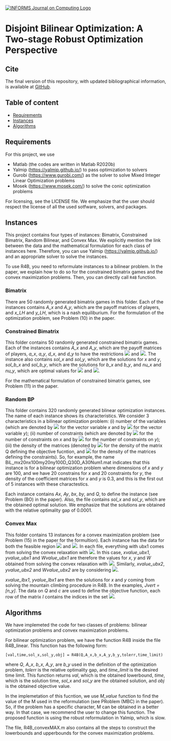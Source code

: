 [![INFORMS Journal on Computing Logo](https://INFORMSJoC.github.io/logos/INFORMS_Journal_on_Computing_Header.jpg)](https://pubsonline.informs.org/journal/ijoc)

# Disjoint Bilinear Optimization: A Two-stage Robust Optimization Perspective


## Cite

The final version of this repository, with updated bibliographical information, is available at [GitHub](https://github.com/INFORMSJoC/2020.0211).

## Table of content
* [Requirements](#requirements)
* [Instances](#instances)
* [Algorithms](#Algorithms)

## Requirements
For this project, we use
* Matlab (the codes are written in Matlab R2020b)
* Yalmip (https://yalmip.github.io/) to pass optimization to solvers
* Gurobi (https://www.gurobi.com/) as the solver to solve Mixed Integer Linear Optimization problems
* Mosek (https://www.mosek.com/) to solve the conic optimization problems 

For licensing, see the LICENSE file. We emphasize that the user should respect the license of all the used sotfware, solvers, and packages. 

## Instances
This project contains four types of instances: Bimatrix, Constrained Bimatrix, Random Bilinear, and Convex Max. We explicitly mention the link between the data and the mathematical formulation for each class of instances here. Therefore, you can use Yalmip (https://yalmip.github.io/) and an appropriate solver to solve the instances.

To use R4B, you need to reformulate instances to a bilinear problem. In the paper, we explain how to do so for the constrained bimatrix games and the convex maximization problems. Then, you can directly call ``R4B`` function.

### Bimatrix
There are 50 randomly generated bimatrix games in this folder. Each of the instances contains *A_x* and *A_y*, which are the  payoff matrices of players, and *x_LH* and *y_LH*, which is a nash equiliburium. For the formulation of the optimization problem, see Problem (10) in the paper. 

### Constrained Bimatrix
This folder contains 50 randomly generated constrained bimatrix games. Each of the instances contains *A_x* and *A_y*, which are the  payoff matrices of players, *a_x*, *a_y*, *d_x*, and *d_y* to have the restrictions <img src="https://render.githubusercontent.com/render/math?math=a_x^T x \leq d_x"> and <img src="https://render.githubusercontent.com/render/math?math=a_y^T y \leq d_y">. The instance also contains *sol_x* and *sol_y*, which are the solutions for *x* and *y*, *sol_b_x* and *sol_b_y*, which are the solutions for *b_x* and *b_y*, and *nu_x* and *nu_y*, which are optimal values for  <img src="https://render.githubusercontent.com/render/math?math=\nu_x"> and <img src="https://render.githubusercontent.com/render/math?math=\nu_y">.

For the mathematical formulation of constrained bimatrix games, see Problem (11) in the paper.  

### Random BP
This folder contains 320 randomly generated blinear optimization instances. The name of each instance shows its characteristics. We consider 3 characteristics in a bilinear optimization problem: (i) number of the variables (which are denoted by <img src="https://render.githubusercontent.com/render/math?math=n_x"> for the vector variable *x* and by <img src="https://render.githubusercontent.com/render/math?math=n_y"> for the vector variable *y*); (ii) number of constraints (which are denoted by <img src="https://render.githubusercontent.com/render/math?math=m_x"> for the number of constraints on *x* and by <img src="https://render.githubusercontent.com/render/math?math=m_y"> for the number of constraints on *y*); (iii) the density of the matrices (denoted by <img src="https://render.githubusercontent.com/render/math?math=D_Q"> for the density of the matrix Q defining the objective fucntion, and <img src="https://render.githubusercontent.com/render/math?math=D_A"> for the density of the matrices defining the constraints). So, for example, the name BiL_mx20nx100my20ny100D_Q30D_A30Num1.mat indicates that this instance is for a bilinear optimization problem where dimensions of *x* and *y* are 100, and we have 20 constrains for *x* and 20 constraints for *y*, the density of the coefficient matrices for *x* and *y* is 0.3, and this is the first out of 5 instances with these charactestics.  

Each instance contains *Ax*, *Ay*, *bx*, *by*, and *Q*, to define the instance (see Problem (BO) in the paper). Also, the file contains *sol_x* and *sol_y*, which are the obtained optimal solution. We emphasize that the solutions are obtained with the relative optimality gap of 0.0001.

### Convex Max
This folder contains 13 instances for a convex maximization problem (see Problem (15) in the paper for the formultion). Each instance has the data for both the feasible region <img src="https://render.githubusercontent.com/render/math?math=\mathcal{X}_1"> and <img src="https://render.githubusercontent.com/render/math?math=\mathcal{X}_2">. In each file, everything with ubx1 comes from solving the convex relaxation with <img src="https://render.githubusercontent.com/render/math?math=\mathcal{X} = \mathcal{X}_1">. In this case, *xvalue_ubx1*, *yvalue_ubx1* and *Wvalue_ubx1* are therefore the values for *x*, *y* and *W* obtained from solving the convex relaxation with <img src="https://render.githubusercontent.com/render/math?math=\mathcal{X} = \mathcal{X}_1">. Similarly, *xvalue_ubx2*, *yvalue_ubx2* and *Wvalue_ubx2* are by considering <img src="https://render.githubusercontent.com/render/math?math=\mathcal{X} = \mathcal{X}_2">. 

*xvalue_lbx1*, *yvalue_lbx1* are then the solutions for *x* and *y* coming from solving the mountain climbing procedure in R4B. In the examples, *Jvert = [n_y]*. The data on *Q* and *c* are used to define the objective function, each row of the matrix *I* contains the indices in the set <img src="https://render.githubusercontent.com/render/math?math=\mathcal{J}_k">.


## Algorithms
We have implemeted the code for two classes of problems: bilinear optimization problems and convex maximization problems. 

For bilinear optimization problem, we have the function R4B inside the file R4B_linear. This function has the following form: 

``
[val,time,sol_x,sol_y,obj] = R4B(Q,A_x,b_x,A_y,b_y,tolerr,time_limit)
``

where *Q*, *A_x*, *b_x*, *A_y*, are *b_y* used in the definition of the optimization problem, *tolerr* is the relative optimality gap, and *time_limit* is the desired time limit. This function returns *val*, which is the obtained lowerbound, *time*, which is the solution time, *sol_x* and *sol_y* are the obtained solution, and *obj* is the obtained objective value. 

In the implemetation of this fucntion, we use *M_value* function to find the value of the M used in the reformulation (see PRoblem (MBC) in the paper). So, if the problem has a specific character, M can be obtained in a better way. In that case, we recommend the user to change this function. The proposed function is using the robust reformulation in Yalmip, which is slow.

The file, R4B_convexMAX.m also contains all the steps to construct the lowerbounds and upperbounds for the convex maximization problems. 

